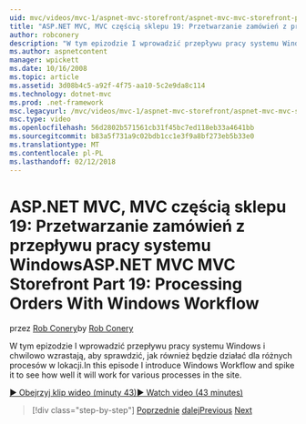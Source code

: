 ```yaml
---
uid: mvc/videos/mvc-1/aspnet-mvc-storefront/aspnet-mvc-mvc-storefront-part-19-processing-orders-with-windows-workflow
title: "ASP.NET MVC, MVC częścią sklepu 19: Przetwarzanie zamówień z przepływu pracy systemu Windows | Dokumentacja firmy Microsoft"
author: robconery
description: "W tym epizodzie I wprowadzić przepływu pracy systemu Windows i chwilowo wzrastają, aby sprawdzić, jak również będzie działać dla różnych procesów w lokacji."
ms.author: aspnetcontent
manager: wpickett
ms.date: 10/16/2008
ms.topic: article
ms.assetid: 3d08b4c5-a92f-4f75-aa10-5c2e9da8c114
ms.technology: dotnet-mvc
ms.prod: .net-framework
msc.legacyurl: /mvc/videos/mvc-1/aspnet-mvc-storefront/aspnet-mvc-mvc-storefront-part-19-processing-orders-with-windows-workflow
msc.type: video
ms.openlocfilehash: 56d2802b571561cb31f45bc7ed118eb33a4641bb
ms.sourcegitcommit: b83a5f731a9c02bdb1cc1e3f9a8bf273eb5b33e0
ms.translationtype: MT
ms.contentlocale: pl-PL
ms.lasthandoff: 02/12/2018
---
```

<a name="aspnet-mvc-mvc-storefront-part-19-processing-orders-with-windows-workflow"></a><span data-ttu-id="a541a-103">ASP.NET MVC, MVC częścią sklepu 19: Przetwarzanie zamówień z przepływu pracy systemu Windows</span><span class="sxs-lookup"><span data-stu-id="a541a-103">ASP.NET MVC MVC Storefront Part 19: Processing Orders With Windows Workflow</span></span>
====================
<span data-ttu-id="a541a-104">przez [Rob Conery](https://github.com/robconery)</span><span class="sxs-lookup"><span data-stu-id="a541a-104">by [Rob Conery](https://github.com/robconery)</span></span>

<span data-ttu-id="a541a-105">W tym epizodzie I wprowadzić przepływu pracy systemu Windows i chwilowo wzrastają, aby sprawdzić, jak również będzie działać dla różnych procesów w lokacji.</span><span class="sxs-lookup"><span data-stu-id="a541a-105">In this episode I introduce Windows Workflow and spike it to see how well it will work for various processes in the site.</span></span>

[<span data-ttu-id="a541a-106">&#9654; Obejrzyj klip wideo (minuty 43)</span><span class="sxs-lookup"><span data-stu-id="a541a-106">&#9654; Watch video (43 minutes)</span></span>](https://channel9.msdn.com/Blogs/ASP-NET-Site-Videos/aspnet-mvc-mvc-storefront-part-19-processing-orders-with-windows-workflow)

>[!div class="step-by-step"]
<span data-ttu-id="a541a-107">[Poprzednie](aspnet-mvc-storefront-part-18-creating-an-experience.md)
[dalej](aspnet-mvc-storefront-part-19a-windows-workflow-followup.md)</span><span class="sxs-lookup"><span data-stu-id="a541a-107">[Previous](aspnet-mvc-storefront-part-18-creating-an-experience.md)
[Next](aspnet-mvc-storefront-part-19a-windows-workflow-followup.md)</span></span>
